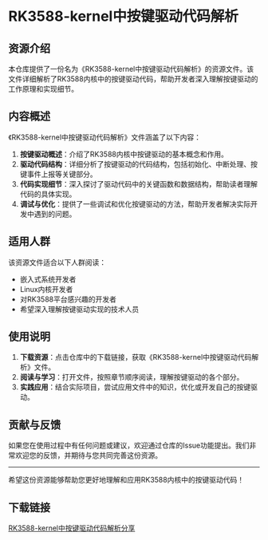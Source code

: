 # RK3588-kernel中按键驱动代码解析

## 资源介绍

本仓库提供了一份名为《RK3588-kernel中按键驱动代码解析》的资源文件。该文件详细解析了RK3588内核中的按键驱动代码，帮助开发者深入理解按键驱动的工作原理和实现细节。

## 内容概述

《RK3588-kernel中按键驱动代码解析》文件涵盖了以下内容：

1. **按键驱动概述**：介绍了RK3588内核中按键驱动的基本概念和作用。
2. **驱动代码结构**：详细分析了按键驱动的代码结构，包括初始化、中断处理、按键事件上报等关键部分。
3. **代码实现细节**：深入探讨了驱动代码中的关键函数和数据结构，帮助读者理解代码的具体实现。
4. **调试与优化**：提供了一些调试和优化按键驱动的方法，帮助开发者解决实际开发中遇到的问题。

## 适用人群

该资源文件适合以下人群阅读：

- 嵌入式系统开发者
- Linux内核开发者
- 对RK3588平台感兴趣的开发者
- 希望深入理解按键驱动实现的技术人员

## 使用说明

1. **下载资源**：点击仓库中的下载链接，获取《RK3588-kernel中按键驱动代码解析》文件。
2. **阅读与学习**：打开文件，按照章节顺序阅读，理解按键驱动的各个部分。
3. **实践应用**：结合实际项目，尝试应用文件中的知识，优化或开发自己的按键驱动。

## 贡献与反馈

如果您在使用过程中有任何问题或建议，欢迎通过仓库的Issue功能提出。我们非常欢迎您的反馈，并期待与您共同完善这份资源。

---

希望这份资源能够帮助您更好地理解和应用RK3588内核中的按键驱动代码！

## 下载链接

[RK3588-kernel中按键驱动代码解析分享](https://pan.quark.cn/s/e55bfaf4738c)